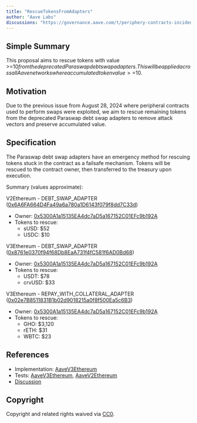 ```yaml
---
title: "RescueTokensFromAdapters"
author: "Aave Labs"
discussions: "https://governance.aave.com/t/periphery-contracts-incident-august-28-2024/18821"
---
```


## Simple Summary

This proposal aims to rescue tokens with value >=$10 from the deprecated Paraswap debt swap adapters. This will be applied across all Aave networks where accumulated token value >=$10.

## Motivation

Due to the previous issue from August 28, 2024 where peripheral contracts used to perform swaps were exploited, we aim to rescue remaining tokens from the deprecated Paraswap debt swap adapters to remove attack vectors and preserve accumulated value.

## Specification

The Paraswap debt swap adapters have an emergency method for rescuing tokens stuck in the contract as a failsafe mechanism. Tokens will be rescued to the contract owner, then transferred to the treasury upon execution.

Summary (values approximate):

V2Ethereum - DEBT_SWAP_ADAPTER ([0x6A6FA664D4Fa49a6a780a1D6143f079f8dd7C33d](https://etherscan.io/address/0x6A6FA664D4Fa49a6a780a1D6143f079f8dd7C33d))

- Owner: [0x5300A1a15135EA4dc7aD5a167152C01EFc9b192A](https://etherscan.io/address/0x5300A1a15135EA4dc7aD5a167152C01EFc9b192A)
- Tokens to rescue:
  - sUSD: $52
  - USDC: $10

V3Ethereum - DEBT_SWAP_ADAPTER ([0x8761e0370f94f68Db8EaA731f4fC581f6AD0Bd68](https://etherscan.io/address/0x8761e0370f94f68Db8EaA731f4fC581f6AD0Bd68))

- Owner: [0x5300A1a15135EA4dc7aD5a167152C01EFc9b192A](https://etherscan.io/address/0x5300A1a15135EA4dc7aD5a167152C01EFc9b192A)
- Tokens to rescue:
  - USDT: $78
  - crvUSD: $33

V3Ethereum - REPAY_WITH_COLLATERAL_ADAPTER ([0x02e7B8511831B1b02d9018215a0f8f500Ea5c6B3](https://etherscan.io/address/0x02e7B8511831B1b02d9018215a0f8f500Ea5c6B3))

- Owner: [0x5300A1a15135EA4dc7aD5a167152C01EFc9b192A](https://etherscan.io/address/0x5300A1a15135EA4dc7aD5a167152C01EFc9b192A)
- Tokens to rescue:
  - GHO: $3,120
  - rETH: $31
  - WBTC: $23

## References

- Implementation: [AaveV3Ethereum](https://github.com/bgd-labs/aave-proposals-v3/blob/main/src/20240916_Multi_RescueTokensFromAdapters/AaveV3Ethereum_RescueTokensFromAdapters_20240916.sol)
- Tests: [AaveV3Ethereum](https://github.com/bgd-labs/aave-proposals-v3/blob/main/src/20240916_Multi_RescueTokensFromAdapters/AaveV3Ethereum_RescueTokensFromAdapters_20240916.t.sol), [AaveV2Ethereum](https://github.com/bgd-labs/aave-proposals-v3/blob/main/src/20240916_Multi_RescueTokensFromAdapters/AaveV2Ethereum_RescueTokensFromAdapters_20240916.t.sol)
- [Discussion](https://governance.aave.com/t/periphery-contracts-incident-august-28-2024/18821)

## Copyright

Copyright and related rights waived via [CC0](https://creativecommons.org/publicdomain/zero/1.0/).
